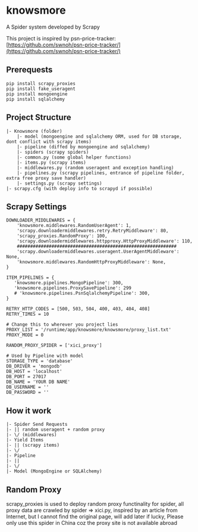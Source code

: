 # knowsmore
A Spider system developed by Scrapy

This project is inspired by psn-price-tracker: [https://github.com/swnoh/psn-price-tracker/](https://github.com/swnoh/psn-price-tracker/)

## Prerequests

```
pip install scrapy_proxies
pip install fake_useragent
pip install mongoengine
pip install sqlalchemy

```

## Project Structure

	|- Knowsmore (folder)
		|- model (mongoengine and sqlalchemy ORM, used for DB storage, dont conflict with scrapy items)
		|- pipeline (diffed by mongoengine and sqlalchemy)
		|- spiders (scrapy spiders)
		|- common.py (some global helper functions)
		|- items.py (scrapy items)
		|- middlewares.py (random useragent and exception handling)
		|- pipelines.py (scrapy pipelines, entrance of pipeline folder, extra free proxy save handler)
		|- settings.py (scrapy settings)
	|- scrapy.cfg (with deploy info to scrapyd if possible)

## Scrapy Settings
```
DOWNLOADER_MIDDLEWARES = {
    'knowsmore.middlewares.RandomUserAgent': 1,
    'scrapy.downloadermiddlewares.retry.RetryMiddleware': 80,    
    'scrapy_proxies.RandomProxy': 100,
    'scrapy.downloadermiddlewares.httpproxy.HttpProxyMiddleware': 110,
    ############################################################
    'scrapy.downloadermiddlewares.useragent.UserAgentMiddleware': None,
    'knowsmore.middlewares.RandomHttpProxyMiddleware': None,
}

ITEM_PIPELINES = {
   'knowsmore.pipelines.MongoPipeline': 300,
   'knowsmore.pipelines.ProxySavePipeline': 299
   # 'knowsmore.pipelines.PsnSqlalchemyPipeline': 300,
}

RETRY_HTTP_CODES = [500, 503, 504, 400, 403, 404, 408]
RETRY_TIMES = 10

# Change this to wherever you project lies
PROXY_LIST = '/runtime/app/knowsmore/knowsmore/proxy_list.txt'
PROXY_MODE = 0

RANDOM_PROXY_SPIDER = ['xici_proxy']

# Used by Pipeline with model
STORAGE_TYPE = 'database'
DB_DRIVER = 'mongodb'
DB_HOST = 'localhost'
DB_PORT = 27017
DB_NAME = 'YOUR DB NAME'
DB_USERNAME = ''
DB_PASSWORD = ''
```
## How it work
	|- Spider Send Requests
	|- || random useragent + random proxy
	|- \/ (middlewares)
	|- Yield Items
	|- || (scrapy items)
	|- \/
	|- Pipeline
	|- || 
	|- \/
	|- Model (MongoEngine or SQLAlchemy)

## Random Proxy
scrapy_proxies is used to deploy random proxy functinality for spider, all proxy data are crawled by spider => xici.py, inspired by an article from Internet, but I cannot find the original page, will add later if lucky, Please only use this spider in China coz the proxy site is not available abroad

